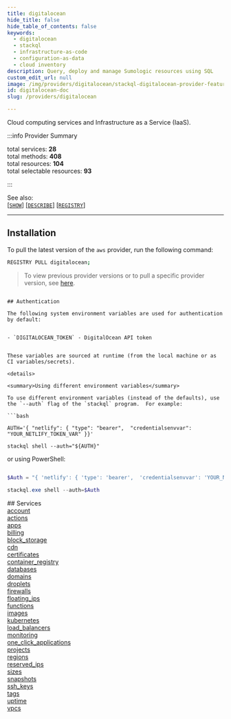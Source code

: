 ```yaml
---
title: digitalocean
hide_title: false
hide_table_of_contents: false
keywords:
  - digitalocean
  - stackql
  - infrastructure-as-code
  - configuration-as-data
  - cloud inventory
description: Query, deploy and manage Sumologic resources using SQL
custom_edit_url: null
image: /img/providers/digitalocean/stackql-digitalocean-provider-featured-image.png
id: digitalocean-doc
slug: /providers/digitalocean

---
```

Cloud computing services and Infrastructure as a Service (IaaS).  
    
:::info Provider Summary

<div class="row">
<div class="providerDocColumn">
<span>total services:&nbsp;<b>28</b></span><br />
<span>total methods:&nbsp;<b>408</b></span><br />
</div>
<div class="providerDocColumn">
<span>total resources:&nbsp;<b>104</b></span><br />
<span>total selectable resources:&nbsp;<b>93</b></span><br />
</div>
</div>

:::

See also:   
[[` SHOW `]](https://stackql.io/docs/language-spec/show) [[` DESCRIBE `]](https://stackql.io/docs/language-spec/describe)  [[` REGISTRY `]](https://stackql.io/docs/language-spec/registry)
* * * 

## Installation

To pull the latest version of the `aws` provider, run the following command:  

```bash
REGISTRY PULL digitalocean;
```
> To view previous provider versions or to pull a specific provider version, see [here](https://stackql.io/docs/language-spec/registry).  

```

## Authentication

The following system environment variables are used for authentication by default:  


- `DIGITALOCEAN_TOKEN` - DigitalOcean API token
  

These variables are sourced at runtime (from the local machine or as CI variables/secrets).  

<details>

<summary>Using different environment variables</summary>

To use different environment variables (instead of the defaults), use the `--auth` flag of the `stackql` program.  For example:  

```bash

AUTH='{ "netlify": { "type": "bearer",  "credentialsenvvar": "YOUR_NETLIFY_TOKEN_VAR" }}'
 
stackql shell --auth="${AUTH}"
```
or using PowerShell:  

```powershell

$Auth = "{ 'netlify': { 'type': 'bearer',  'credentialsenvvar': 'YOUR_NETLIFY_TOKEN_VAR' }}"
 
stackql.exe shell --auth=$Auth
```
</details>
## Services
<div class="row">
<div class="providerDocColumn">
<a href="/providers/digitalocean/account/">account</a><br />
<a href="/providers/digitalocean/actions/">actions</a><br />
<a href="/providers/digitalocean/apps/">apps</a><br />
<a href="/providers/digitalocean/billing/">billing</a><br />
<a href="/providers/digitalocean/block_storage/">block_storage</a><br />
<a href="/providers/digitalocean/cdn/">cdn</a><br />
<a href="/providers/digitalocean/certificates/">certificates</a><br />
<a href="/providers/digitalocean/container_registry/">container_registry</a><br />
<a href="/providers/digitalocean/databases/">databases</a><br />
<a href="/providers/digitalocean/domains/">domains</a><br />
<a href="/providers/digitalocean/droplets/">droplets</a><br />
<a href="/providers/digitalocean/firewalls/">firewalls</a><br />
<a href="/providers/digitalocean/floating_ips/">floating_ips</a><br />
<a href="/providers/digitalocean/functions/">functions</a><br />
</div>
<div class="providerDocColumn">
<a href="/providers/digitalocean/images/">images</a><br />
<a href="/providers/digitalocean/kubernetes/">kubernetes</a><br />
<a href="/providers/digitalocean/load_balancers/">load_balancers</a><br />
<a href="/providers/digitalocean/monitoring/">monitoring</a><br />
<a href="/providers/digitalocean/one_click_applications/">one_click_applications</a><br />
<a href="/providers/digitalocean/projects/">projects</a><br />
<a href="/providers/digitalocean/regions/">regions</a><br />
<a href="/providers/digitalocean/reserved_ips/">reserved_ips</a><br />
<a href="/providers/digitalocean/sizes/">sizes</a><br />
<a href="/providers/digitalocean/snapshots/">snapshots</a><br />
<a href="/providers/digitalocean/ssh_keys/">ssh_keys</a><br />
<a href="/providers/digitalocean/tags/">tags</a><br />
<a href="/providers/digitalocean/uptime/">uptime</a><br />
<a href="/providers/digitalocean/vpcs/">vpcs</a><br />
</div>
</div>
